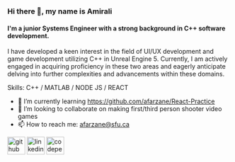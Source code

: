 ### Hi there 👋, my name is Amirali
#### I'm a junior Systems Engineer with a strong background in C++ software development.
I have developed a keen interest in the field of UI/UX development and game development utilizing C++ in Unreal Engine 5. Currently, I am actively engaged in acquiring proficiency in these two areas and eagerly anticipate delving into further complexities and advancements within these domains.

Skills: C++ / MATLAB / NODE JS / REACT 

- 🌱 I’m currently learning https://github.com/afarzane/React-Practice 
- 👯 I’m looking to collaborate on making first/third person shooter video games 
- 📫 How to reach me: afarzane@sfu.ca 


[<img src='https://cdn.jsdelivr.net/npm/simple-icons@3.0.1/icons/github.svg' alt='github' height='40'>](https://github.com/https://github.com/afarzane)  [<img src='https://cdn.jsdelivr.net/npm/simple-icons@3.0.1/icons/linkedin.svg' alt='linkedin' height='40'>](https://www.linkedin.com/in/https://www.linkedin.com/in/afarzane//)  [<img src='https://cdn.jsdelivr.net/npm/simple-icons@3.0.1/icons/codepen.svg' alt='codepen' height='40'>](https://codepen.io/https://codepen.io/afarzane)  

